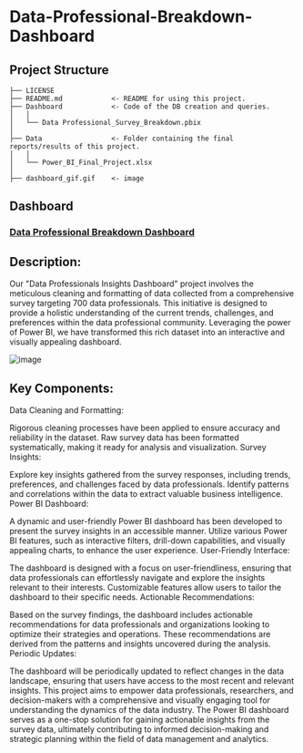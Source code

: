 # Data-Professional-Breakdown-Dashboard
## Project Structure
    ├── LICENSE
    ├── README.md            <- README for using this project.
    ├── Dashboard            <- Code of the DB creation and queries.
    │   │
    │   └── Data Professional_Survey_Breakdown.pbix    
    │    
    ├── Data                 <- Folder containing the final reports/results of this project.
    │   │
    │   └── Power_BI_Final_Project.xlsx 
    │            
    ├── dashboard_gif.gif    <- image
## Dashboard
### [Data Professional Breakdown Dashboard](https://github.com/ttu700/Data-Professional-Breakdown-Dashboard/tree/main/Dashboard)

## Description:

Our "Data Professionals Insights Dashboard" project involves the meticulous cleaning and formatting of data collected from a comprehensive survey targeting 700 data professionals. This initiative is designed to provide a holistic understanding of the current trends, challenges, and preferences within the data professional community. Leveraging the power of Power BI, we have transformed this rich dataset into an interactive and visually appealing dashboard.

![image](https://raw.githubusercontent.com/ttu700/Data-Professional-Breakdown-Dashboard/main/dashboard_gif.gif)

## Key Components:

Data Cleaning and Formatting:

Rigorous cleaning processes have been applied to ensure accuracy and reliability in the dataset.
Raw survey data has been formatted systematically, making it ready for analysis and visualization.
Survey Insights:

Explore key insights gathered from the survey responses, including trends, preferences, and challenges faced by data professionals.
Identify patterns and correlations within the data to extract valuable business intelligence.
Power BI Dashboard:

A dynamic and user-friendly Power BI dashboard has been developed to present the survey insights in an accessible manner.
Utilize various Power BI features, such as interactive filters, drill-down capabilities, and visually appealing charts, to enhance the user experience.
User-Friendly Interface:

The dashboard is designed with a focus on user-friendliness, ensuring that data professionals can effortlessly navigate and explore the insights relevant to their interests.
Customizable features allow users to tailor the dashboard to their specific needs.
Actionable Recommendations:

Based on the survey findings, the dashboard includes actionable recommendations for data professionals and organizations looking to optimize their strategies and operations.
These recommendations are derived from the patterns and insights uncovered during the analysis.
Periodic Updates:

The dashboard will be periodically updated to reflect changes in the data landscape, ensuring that users have access to the most recent and relevant insights.
This project aims to empower data professionals, researchers, and decision-makers with a comprehensive and visually engaging tool for understanding the dynamics of the data industry. The Power BI dashboard serves as a one-stop solution for gaining actionable insights from the survey data, ultimately contributing to informed decision-making and strategic planning within the field of data management and analytics.
